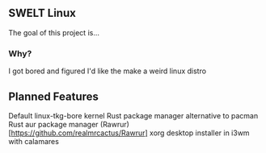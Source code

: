 ## SWELT Linux
The goal of this project is...

### Why?
I got bored and figured I'd like the make a weird linux distro

## Planned Features
Default linux-tkg-bore kernel
Rust package manager alternative to pacman
Rust aur package manager (Rawrur)[https://github.com/realmrcactus/Rawrur]
xorg desktop installer in i3wm with calamares 
